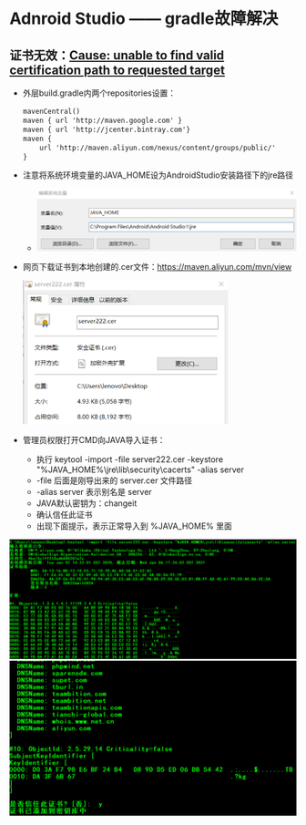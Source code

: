# Adnroid Studio —— gradle故障解决

## 证书无效：<u>Cause: unable to find valid certification path to requested target</u>

- 外层build.gradle内两个repositories设置：

  ```grovy
  mavenCentral()
  maven { url 'http://maven.google.com' }
  maven { url 'http://jcenter.bintray.com'}
  maven {
      url 'http://maven.aliyun.com/nexus/content/groups/public/'
  }
  ```

- 注意将系统环境变量的JAVA_HOME设为AndroidStudio安装路径下的jre路径

  - ![image-20200413133615023](MDpic/image-20200413133615023.png)

- 网页下载证书到本地创建的.cer文件：https://maven.aliyun.com/mvn/view

  <img src="MDpic/image-20200413133628261.png" alt="image-20200413133628261" style="zoom: 67%;" />

- 管理员权限打开CMD向JAVA导入证书：
  - 执行 keytool -import -file server222.cer -keystore "%JAVA_HOME%\jre\lib\security\cacerts" -alias server 
  - -file 后面是刚导出来的 server.cer 文件路径
  - -alias server 表示别名是 server
  - JAVA默认密钥为：changeit
  - 确认信任此证书
  -  出现下面提示，表示正常导入到 %JAVA_HOME% 里面

![image-20200413133650709](MDpic/image-20200413133650709.png)![image-20200413133701822](MDpic/image-20200413133701822.png)
